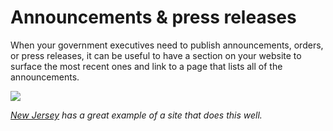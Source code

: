 # Announcements & press releases

When your government executives need to publish announcements, orders, or press releases, it can be useful to have a section on your website to surface the most recent ones and link to a page that lists all of the announcements.

![](https://paper-attachments.dropbox.com/s_AFB08FCF419066C006E599F7596BE2FAB19D791C3F7DE75880CBBC14F3D92746_1586557964013_image.png)



[_New Jersey_](https://covid19.nj.gov/index.html) _has a great example of a site that does this well._

